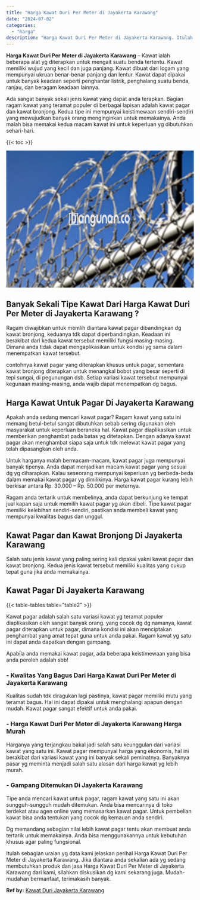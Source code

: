 ```yaml
---
title: "Harga Kawat Duri Per Meter di Jayakerta Karawang"
date: "2024-07-02"
categories: 
  - "harga"
description: "Harga Kawat Duri Per Meter di Jayakerta Karawang. Itulah sebagian uraian yg data kami jelaskan perihal Harga Kawat Duri Per Meter di Jayakerta Karawang. Jika..."
---
```


**Harga Kawat Duri Per Meter di Jayakerta Karawang** – Kawat ialah beberapa alat yg diterapkan untuk mengait suatu benda tertentu. Kawat memiliki wujud yang kecil dan juga panjang. Kawat dibuat dari logam yang mempunyai ukruan benar-benar panjang dan lentur. Kawat dapat dipakai untuk banyak keadaan seperti penghantar listrik, penghalang suatu benda, ranjau, dan beragam keadaan lainnya.

Ada sangat banyak sekali jenis kawat yang dapat anda terapkan. Bagian ragam kawat yang teramat populer di berbagai lapisan adalah kawat pagar dan kawat bronjong. Kedua tipe ini mempunyai keistimewaan sendiri-sendiri yang mewujudkan banyak orang menginginkan untuk memakainya. Anda malah bisa memakai kedua macam kawat ini untuk keperluan yg dibutuhkan sehari-hari.

{{< toc >}}

![Harga Kawat Duri Per Meter di Jayakerta Karawang](/images/jual-kawat-murah02.png)

## Banyak Sekali Tipe Kawat Dari Harga Kawat Duri Per Meter di Jayakerta Karawang ?

Ragam diwajibkan untuk memlih diantara kawat pagar dibandingkan dg kawat bronjong, keduanya tdk dapat diperbandingkan. Keadaan ini berakibat dari kedua kawat tersebut memiliki fungsi masing-masing. Dimana anda tidak dapat mengaplikasikan untuk kondisi yg sama dalam menempatkan kawat tersebut.

contohnya kawat pagar yang diterapkan khusus untuk pagar, sementara kawat bronjong diterapkan untuk menangkal bobot yang besar seperti di tepi sungai, di pegunungan dsb. Setiap variasi kawat tersebut mempunyai kegunaan masing-masing, anda wajib dapat menempatkan dg bagus.

## Harga Kawat Untuk Pagar Di Jayakerta Karawang

Apakah anda sedang mencari kawat pagar? Ragam kawat yang satu ini memang betul-betul sangat dibutuhkan sebab sering digunakan oleh masyarakat untuk keperluan beraneka hal. Kawat pagar diaplikasikan untuk memberikan penghambat pada batas yg ditetapkan. Dengan adanya kawat pagar akan menghambat siapa saja untuk tdk melewat kawat pagar yang telah dipasangkan oleh anda.

Untuk harganya malah bermacam-macam, kawat pagar juga mempunyai banyak tipenya. Anda dapat menjadikan macam kawat pagar yang sesuai dg yg diharapkan. Kalau seseorang mempunyai keperluan yg berbeda-beda dalam memakai kawat pagar yg dimilikinya. Harga kawat pagar kurang lebih berkisar antara Rp. 30.000 – Rp. 50.000 per meternya.

Ragam anda tertarik untuk membelinya, anda dapat berkunjung ke tempat jual kapan saja untuk memilih kawat pagar yg akan dibeli. Tipe kawat pagar memiliki kelebihan sendiri-sendiri, pastikan anda membeli kawat yang mempunyai kwalitas bagus dan unggul.

## Kawat Pagar dan Kawat Bronjong Di Jayakerta Karawang

Salah satu jenis kawat yang paling sering kali dipakai yakni kawat pagar dan kawat bronjong. Kedua jenis kawat tersebut memiliki kualitas yang cukup tepat guna jika anda memakainya.

## Kawat Pagar Di Jayakerta Karawang

{{< table-tables table="table2" >}}

Kawat pagar adalah salah satu variasi kawat yg teramat populer diaplikasikan oleh sangat banyak orang. yang cocok dg dg namanya, kawat pagar diterapkan untuk pagar, dimana kondisi ini akan menciptakan penghambat yang amat tepat guna untuk anda pakai. Ragam kawat yg satu ini dapat anda dapatkan dengan gampang.

Apabila anda memakai kawat pagar, ada beberapa keistimewaan yang bisa anda peroleh adalah sbb!

### \- Kwalitas Yang Bagus Dari Harga Kawat Duri Per Meter di Jayakerta Karawang

Kualitas sudah tdk diragukan lagi pastinya, kawat pagar memiliki mutu yang teramat bagus. Hal ini dapat dipakai untuk menghalangi apapun dengan mudah. Kawat pagar sangat efektif untuk anda pakai.

### \- Harga Kawat Duri Per Meter di Jayakerta Karawang Harga Murah

Harganya yang terjangkau bakal jadi salah satu keunggulan dari variasi kawat yang satu ini. Kawat pagar mempunyai harga yang ekonomis, hal ini berakibat dari variasi kawat yang ini banyak sekali peminatnya. Banyaknya pasar yg meminta menjadi salah satu alasan dari harga kawat yg lebih murah.

### \- Gampang Ditemukan Di Jayakerta Karawang

Tipe anda mencari kawat untuk pagar, ragam kawat yang satu ini akan sungguh-sungguh mudah ditemukan. Anda bisa mencarinya di toko terdekat atau agen online yang memasarkan kawat pagar. Untuk pembelian kawat bisa anda tentukan yang cocok dg kemauan anda sendiri.

Dg memandang sebagian nilai lebih kawat pagar tentu akan membuat anda tertarik untuk memakainya. Anda bisa menggunakannya untuk kebutuhan khusus agar paling fungsional.

Itulah sebagian uraian yg data kami jelaskan perihal Harga Kawat Duri Per Meter di Jayakerta Karawang. Jika diantara anda sekalian ada yg sedang membutuhkan produk dan jasa Harga Kawat Duri Per Meter di Jayakerta Karawang dari kami, silahkan diskusikan dg kami sekarang juga. Mudah-mudahan bermanfaat, terimakasih banyak.

**Ref by:** [Kawat Duri Jayakerta Karawang](https://id.wikipedia.org/wiki/Kawat)
